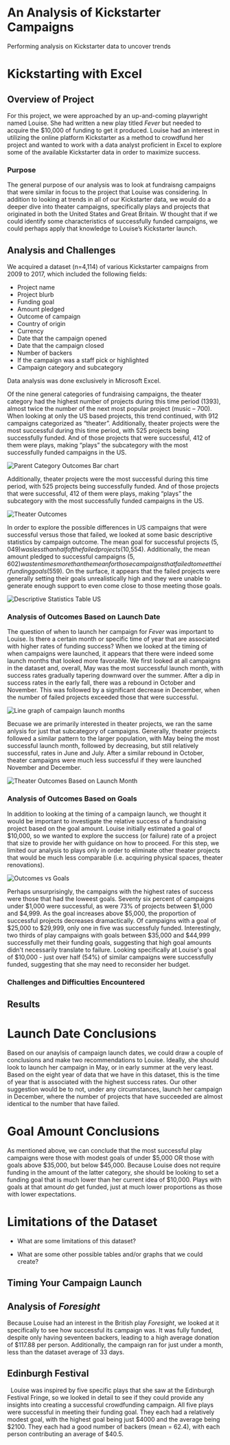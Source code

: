 # An Analysis of Kickstarter Campaigns
Performing analysis on Kickstarter data to uncover trends

# Kickstarting with Excel

## Overview of Project

For this project, we were approached by an up-and-coming playwright named Louise. She had written a new play titled *Fever* but needed to acquire the $10,000 of funding to get it produced. Louise had an interest in utilizing the online platform Kickstarter as a method to crowdfund her project and wanted to work with a data analyst proficient in Excel to explore some of the available Kickstarter data in order to maximize success. 

### Purpose

The general purpose of our analysis was to look at fundraisng campaigns that were similar in focus to the project that Louise was considering. In addition to looking at trends in all of our Kickstarter data, we would do a deeper dive into theater campaigns, specifically plays and projects that originated in both the United States and Great Britain. W thought that if we could identify some characteristics of successfully funded campaigns, we could perhaps apply that knowledge to Louise’s Kickstarter launch.

## Analysis and Challenges

We acquired a dataset (n=4,114) of various Kickstarter campaigns from 2009 to 2017, which included the following fields:
- Project name
- Project blurb
- Funding goal
- Amount pledged
- Outcome of campaign
- Country of origin
- Currency
- Date that the campaign opened
- Date that the campaign closed
- Number of backers
- If the campaign was a staff pick or highlighted
- Campaign category and subcategory

Data analysis was done exclusively in Microsoft Excel. 

Of the nine general categories of fundraising campaigns, the theater category had the highest number of projects during this time period (1393), almost twice the number of the next most popular project (music – 700). When looking at only the US based projects, this trend continued, with 912 campaigns categorized as “theater”. Additionally, theater projects were the most successful during this time period, with 525 projects being successfully funded. And of those projects that were successful, 412 of them were plays, making “plays” the subcategory with the most successfully funded campaigns in the US.

![Parent Category Outcomes Bar chart](https://github.com/brianbutler08/kickstarter-analysis_Module1.6.1/blob/main/Parent%20Category%20Outcomes.png?raw=true)

Additionally, theater projects were the most successful during this time period, with 525 projects being successfully funded. And of those projects that were successful, 412 of them were plays, making “plays” the subcategory with the most successfully funded campaigns in the US.

![Theater Outcomes](https://github.com/brianbutler08/kickstarter-analysis_Module1.6.1/blob/main/Theater%20Subcategory%20Outcomes.png?raw=true)

In order to explore the possible differences in US campaigns that were successful versus those that failed, we looked at some basic descriptive statistics by campaign outcome. The mean goal for successful projects ($5,049) was less than half of the failed projects ($10,554). Additionally, the mean amount pledged to successful campaigns ($5,602) was ten times more than the mean for those campaigns that failed to meet their funding goals ($559). On the surface, it appears that the failed projects were generally setting their goals unrealistically high and they were unable to generate enough support to even come close to those meeting those goals. 

![Descriptive Statistics Table US](https://github.com/brianbutler08/kickstarter_analysis/blob/main/Kickstarter%20Table.png?raw=true)

### Analysis of Outcomes Based on Launch Date

The question of when to launch her campaign for *Fever* was important to Louise. Is there a certain month or specific time of year that are associated with higher rates of funding success? When we looked at the timing of when campaigns were launched, it appears that there were indeed some launch months that looked more favorable. We first looked at all campaigns in the dataset and, overall, May was the most successful launch month, with success rates gradually tapering downward over the summer. After a dip in success rates in the early fall, there was a rebound in October and November. This was followed by a significant decrease in December, when the number of failed projects exceeded those that were successful.

![Line graph of campaign launch months](https://github.com/brianbutler08/kickstarter-analysis_Module1.6.1/blob/main/Outcomes%20Based%20on%20Launch%20Date.png?raw=true)

Becuase we are primarily interested in theater projects, we ran the same anlysis for just that subcategory of campaigns. Generally, theater projects followed a similar pattern to the larger population, with May being the most successful launch month, followed by decreasing, but still relatively successful, rates in June and July. After a similar rebound in October, theater campaigns were much less successful if they were launched November and December. 

![Theater Outcomes Based on Launch Month](https://github.com/brianbutler08/kickstarter_analysis/blob/main/Theater_Outcomes_vs_Launch.png?raw=true)

### Analysis of Outcomes Based on Goals

In addition to looking at the timing of a campaign launch, we thought it would be important to investigate the relative success of a fundraising project based on the goal amount. Louise initially estimated a goal of $10,000, so we wanted to explore the success (or failure) rate of a project that size to provide her with guidance on how to proceed. For this step, we limited our analysis to plays only in order to eliminate other theater projects that would be much less comparable (i.e. acquiring physical spaces, theater renovations).

![Outcomes vs Goals](https://github.com/brianbutler08/kickstarter_analysis/blob/main/Outcomes_vs_Goals.png?raw=true)

Perhaps unsurprisingly, the campaigns with the highest rates of success were those that had the loweest goals. Seventy six percent of campaigns under $1,000 were successful, as were 73% of projects between $1,000 and $4,999. As the goal increases above $5,000, the proportion of successful projects decreases dramactically. Of campaigns with a goal of $25,000 to $29,999, only one in five was successfuly funded. Interestingly, two thirds of play campaigns with goals between $35,000 and $44,999 successfully met their funding goals, suggesting that high goal amounts didn't necessarily translate to failure. Looking specifically at Louise's goal of $10,000 - just over half (54%) of similar campaigns were successfully funded, suggesting that she may need to reconsider her budget.

### Challenges and Difficulties Encountered

## Results

# Launch Date Conclusions

Based on our anaylsis of campaign launch dates, we could draw a couple of conclusions and make two recommendations to Louise. Ideally, she should look to launch her campaign in May, or in early summer at the very least. Based on the eight year of data that we have in this dataset, this is the time of year that is associated with the highest success rates. Our other suggestion would be to not, under any circumstances, launch her campaign in December, where the number of projects that have succeeded are almost identical to the number that have failed.

# Goal Amount Conclusions

As mentioned above, we can conclude that the most successful play campaigns were those with modest goals of under $5,000 OR those with goals above $35,000, but below $45,000. Because Louise does not require funding in the amount of the latter category, she should be looking to set a funding goal that is much lower than her current idea of $10,000. Plays with goals at that amount *do* get funded, just at much lower proportions as those with lower expectations. 

# Limitations of the Dataset

- What are some limitations of this dataset?

- What are some other possible tables and/or graphs that we could create?




## Timing Your Campaign Launch



## Analysis of *Foresight*

Because Louise had an interest in the British play *Foresight*, we looked at it specifically to see how successful its campaign was. It was fully funded, despite only having seventeen backers, leading to a high average donation of $117.88 per person. Additionally, the campaign ran for just under a month, less than the dataset average of 33 days. 

## Edinburgh Festival 
 
Louise was inspired by five specific plays that she saw at the Edinburgh Festival Fringe, so we looked in detail to see if they could provide any insights into creating a successful crowdfunding campaign. All five plays were successful in meeting their funding goal. They each had a relatively modest goal, with the highest goal being just $4000 and the average being $2100. They each had a good number of backers (mean = 62.4), with each person contributing an average of $40.5.


 
 
